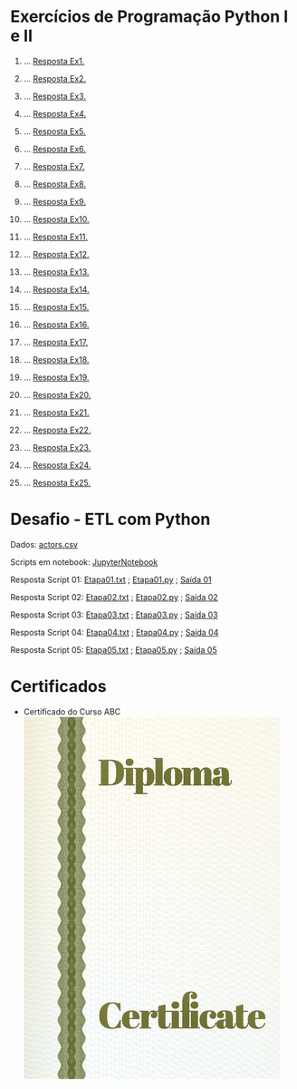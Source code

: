 # Exercícios de Programação Python I e II


1. ...
[Resposta Ex1.](exercicios/ex1.py)

2. ...
[Resposta Ex2.](exercicios/ex2.py)

3. ...
[Resposta Ex3.](exercicios/ex3.py)

4. ...
[Resposta Ex4.](exercicios/ex4.py)

5. ...
[Resposta Ex5.](exercicios/ex5.py)

6. ...
[Resposta Ex6.](exercicios/ex6.py)

7. ...
[Resposta Ex7.](exercicios/ex7.py)

8. ...
[Resposta Ex8.](exercicios/ex8.py)

9. ...
[Resposta Ex9.](exercicios/ex9.py)

10. ...
[Resposta Ex10.](exercicios/ex10.py)

11. ...
[Resposta Ex11.](exercicios/ex11.py)

12. ...
[Resposta Ex12.](exercicios/ex12.py)

13. ...
[Resposta Ex13.](exercicios/ex13.py)

14. ...
[Resposta Ex14.](exercicios/ex14.py)

15. ...
[Resposta Ex15.](exercicios/ex15.py)

16. ...
[Resposta Ex16.](exercicios/ex16.py)

17. ...
[Resposta Ex17.](exercicios/ex17.py)

18. ...
[Resposta Ex18.](exercicios/ex18.py)

19. ...
[Resposta Ex19.](exercicios/ex19.py)

20. ...
[Resposta Ex20.](exercicios/ex20.py)

21. ...
[Resposta Ex21.](exercicios/ex21.py)

22. ...
[Resposta Ex22.](exercicios/ex22.py)

23. ...
[Resposta Ex23.](exercicios/ex23.py)

24. ...
[Resposta Ex24.](exercicios/ex24.py)

25. ...
[Resposta Ex25.](exercicios/ex25.py)


# Desafio - ETL com Python

Dados: [actors.csv](evidencias/actors.csv)

Scripts em notebook: [JupyterNotebook](evidencias/notebook.ipynb)

Resposta Script 01: [Etapa01.txt](evidencias/etapa-1.txt) ; [Etapa01.py](evidencias/etapa-1.py) ; [Saída 01](evidencias/resultado1.txt)

Resposta Script 02: [Etapa02.txt](evidencias/etapa-2.txt) ; [Etapa02.py](evidencias/etapa-2.py) ; [Saída 02](evidencias/resultado2.txt)

Resposta Script 03: [Etapa03.txt](evidencias/etapa-3.txt) ; [Etapa03.py](evidencias/etapa-3.py) ; [Saída 03](evidencias/resultado3.txt)

Resposta Script 04: [Etapa04.txt](evidencias/etapa-4.txt) ; [Etapa04.py](evidencias/etapa-4.py) ; [Saída 04](evidencias/resultado4.txt)

Resposta Script 05: [Etapa05.txt](evidencias/etapa-5.txt) ; [Etapa05.py](evidencias/etapa-5.py) ; [Saída 05](evidencias/resultado5.txt)



# Certificados


- Certificado do Curso ABC
![Curso ABC](certificados/sample.png)


